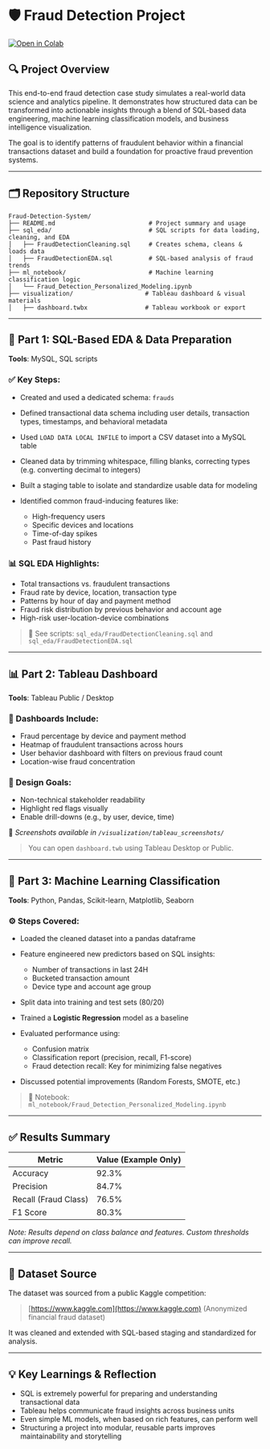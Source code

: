 # 🛡️ Fraud Detection Project
[![Open in Colab](https://colab.research.google.com/assets/colab-badge.svg)](https://colab.research.google.com/drive/1MtDu0b1mh_3ZUYxOBgUS6kPtIwlBz_Tc#scrollTo=fec06f5b)

## 🔍 Project Overview

This end-to-end fraud detection case study simulates a real-world data science and analytics pipeline. It demonstrates how structured data can be transformed into actionable insights through a blend of SQL-based data engineering, machine learning classification models, and business intelligence visualization.

The goal is to identify patterns of fraudulent behavior within a financial transactions dataset and build a foundation for proactive fraud prevention systems.

---

## 🗂️ Repository Structure

```
Fraud-Detection-System/
├── README.md                          # Project summary and usage
├── sql_eda/                           # SQL scripts for data loading, cleaning, and EDA
│   ├── FraudDetectionCleaning.sql     # Creates schema, cleans & loads data
│   ├── FraudDetectionEDA.sql          # SQL-based analysis of fraud trends
├── ml_notebook/                       # Machine learning classification logic
│   └── Fraud_Detection_Personalized_Modeling.ipynb
├── visualization/                    # Tableau dashboard & visual materials
│   ├── dashboard.twbx                # Tableau workbook or export
```

---

## 🔧 Part 1: SQL-Based EDA & Data Preparation

**Tools**: MySQL, SQL scripts

### ✅ Key Steps:

* Created and used a dedicated schema: `frauds`
* Defined transactional data schema including user details, transaction types, timestamps, and behavioral metadata
* Used `LOAD DATA LOCAL INFILE` to import a CSV dataset into a MySQL table
* Cleaned data by trimming whitespace, filling blanks, correcting types (e.g. converting decimal to integers)
* Built a staging table to isolate and standardize usable data for modeling
* Identified common fraud-inducing features like:

  * High-frequency users
  * Specific devices and locations
  * Time-of-day spikes
  * Past fraud history

### 📊 SQL EDA Highlights:

* Total transactions vs. fraudulent transactions
* Fraud rate by device, location, transaction type
* Patterns by hour of day and payment method
* Fraud risk distribution by previous behavior and account age
* High-risk user-location-device combinations

> 📂 See scripts: `sql_eda/FraudDetectionCleaning.sql` and `sql_eda/FraudDetectionEDA.sql`

---

## 📊 Part 2: Tableau Dashboard

**Tools**: Tableau Public / Desktop

### 🎨 Dashboards Include:

* Fraud percentage by device and payment method
* Heatmap of fraudulent transactions across hours
* User behavior dashboard with filters on previous fraud count
* Location-wise fraud concentration

### 🧠 Design Goals:

* Non-technical stakeholder readability
* Highlight red flags visually
* Enable drill-downs (e.g., by user, device, time)

📸 *Screenshots available in `/visualization/tableau_screenshots/`*

> You can open `dashboard.twb` using Tableau Desktop or Public.

---

## 🤖 Part 3: Machine Learning Classification

**Tools**: Python, Pandas, Scikit-learn, Matplotlib, Seaborn

### ⚙️ Steps Covered:

* Loaded the cleaned dataset into a pandas dataframe
* Feature engineered new predictors based on SQL insights:

  * Number of transactions in last 24H
  * Bucketed transaction amount
  * Device type and account age group
* Split data into training and test sets (80/20)
* Trained a **Logistic Regression** model as a baseline
* Evaluated performance using:

  * Confusion matrix
  * Classification report (precision, recall, F1-score)
  * Fraud detection recall: Key for minimizing false negatives
* Discussed potential improvements (Random Forests, SMOTE, etc.)

> 📓 Notebook: `ml_notebook/Fraud_Detection_Personalized_Modeling.ipynb`

---

## ✅ Results Summary

| Metric               | Value (Example Only) |
| -------------------- | -------------------- |
| Accuracy             | 92.3%                |
| Precision            | 84.7%                |
| Recall (Fraud Class) | 76.5%                |
| F1 Score             | 80.3%                |

*Note: Results depend on class balance and features. Custom thresholds can improve recall.*

---

## 📌 Dataset Source

The dataset was sourced from a public Kaggle competition:

> [https://www.kaggle.com](https://www.kaggle.com) (Anonymized financial fraud dataset)

It was cleaned and extended with SQL-based staging and standardized for analysis.

---

## 💡 Key Learnings & Reflection

* SQL is extremely powerful for preparing and understanding transactional data
* Tableau helps communicate fraud insights across business units
* Even simple ML models, when based on rich features, can perform well
* Structuring a project into modular, reusable parts improves maintainability and storytelling
